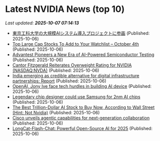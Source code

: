 # Latest NVIDIA News (top 10)
_Last updated: **2025-10-07 07:14:13**_

- [東京工科大学の大規模AIシステム導入プロジェクトに参画](https://prtimes.jp/main/html/rd/p/000000025.000090150.html) (Published: 2025-10-06)
- [Top Large Cap Stocks To Add to Your Watchlist – October 4th](https://www.etfdailynews.com/2025/10/06/top-large-cap-stocks-to-add-to-your-watchlist-october-4th/) (Published: 2025-10-06)
- [Advantest Pioneers a New Era of AI-Powered Semiconductor Testing](https://www.globenewswire.com/news-release/2025/10/06/3161421/0/en/Advantest-Pioneers-a-New-Era-of-AI-Powered-Semiconductor-Testing.html) (Published: 2025-10-06)
- [Cantor Fitzgerald Reiterates Overweight Rating for NVIDIA (NASDAQ:NVDA)](https://www.etfdailynews.com/2025/10/06/cantor-fitzgerald-reiterates-overweight-rating-for-nvidia-nasdaqnvda/) (Published: 2025-10-06)
- [India emerging as credible alternative for digital infrastructure partnerships: Report](https://www.thehindubusinessline.com/info-tech/india-emerging-as-credible-alternative-for-digital-infrastructure-partnerships-report/article70130249.ece) (Published: 2025-10-06)
- [OpenAI, Jony Ive face tech hurdles in building AI device](https://economictimes.indiatimes.com/tech/artificial-intelligence/openai-jony-ive-face-tech-hurdles-in-building-ai-device/articleshow/124332465.cms) (Published: 2025-10-06)
- [Legendary chip designer could use Samsung for 2nm AI chips](https://www.sammobile.com/news/legendary-chip-designer-samsung-2nm-ai-chips/) (Published: 2025-10-06)
- [The Best Trillion-Dollar AI Stock to Buy Now, According to Wall Street (Hint: Not Nvidia)](https://biztoc.com/x/e16b9daaa1839385) (Published: 2025-10-06)
- [Cisco unveils agentic capabilities for next-generation collaboration](https://www.computerweekly.com/news/366632280/Cisco-unveils-agentic-capabilities-for-next-generation-collaboration) (Published: 2025-10-06)
- [LongCat-Flash-Chat: Powerful Open-Source AI for 2025](https://www.digitalocean.com/community/tutorials/longcat-flash-chat-2025) (Published: 2025-10-06)
